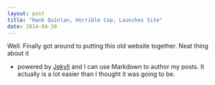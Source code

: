 ```yaml
---
layout: post
title: "Hank Quinlan, Horrible Cop, Launches Site"
date: 2014-04-30
---
```


Well. Finally got around to putting this old website together. 
Neat thing about it 
- powered by [Jekyll](http://jekyllrb.com) 
and I can use Markdown to author my posts. It actually is a lot easier than I thought it was going to be.
